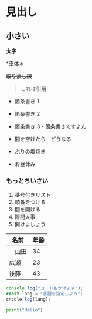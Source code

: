 # 見出し

## 小さい

**太字**

\*車体＊

~~取り消し線~~

> これは引用

- 箇条書き 1

- 箇条書き 2

- 箇条書き 3 - 箇条書きですよん
- 間を空けたら　どうなる
- ぶりの塩焼き
- お昼休み

### もっとちいさい

1. 番号付きリスト
2. 順番をつける
3. 間を開ける
4. 隙間大事
5. 開けましょう

| 名前   | 年齢 |
| ------ | ---- |
| 　山田 | 34   |
| 広瀬   | 23   |
| 後藤   | 43   |

```js
console.log("コードもかけます");
const lang = "言語を指定しよう";
cncole.log(lang);
```

```py
print("Hello")
```
